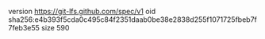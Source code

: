 version https://git-lfs.github.com/spec/v1
oid sha256:e4b393f5cda0c495c84f2351daab0be38e2838d255f1071725fbeb7f7feb3e55
size 590
